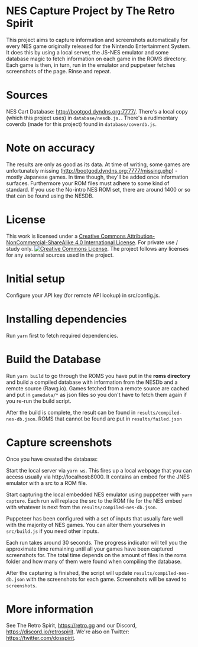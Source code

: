 # NES Capture Project by The Retro Spirit
This project aims to capture information and screenshots automatically for every NES game originally released for the Nintendo Entertainment System. It does this by using a local server, the JS-NES emulator and some database magic to fetch information on each game in the ROMS directory. Each game is then, in turn, run in the emulator and puppeteer fetches screenshots of the page. Rinse and repeat.

# Sources
NES Cart Database: http://bootgod.dyndns.org:7777/. There's a local copy (which this project uses) in `database/nesdb.js.`. There's a rudimentary coverdb (made for this project) found in `database/coverdb.js`.

# Note on accuracy
The results are only as good as its data. At time of writing, some games are unfortunately missing (http://bootgod.dyndns.org:7777/missing.php) - mostly Japanese games. In time though, they'll be added once information surfaces. Furthermore your ROM files must adhere to some kind of standard. If you use the No-intro NES ROM set, there are around 1400 or so that can be found using the NESDB.

# License
This work is licensed under a <a rel="license" href="http://creativecommons.org/licenses/by-nc-sa/4.0/">Creative Commons Attribution-NonCommercial-ShareAlike 4.0 International License</a>. For private use / study only. <a rel="license" href="http://creativecommons.org/licenses/by-nc-sa/4.0/"><img alt="Creative Commons License" style="border-width:0" src="https://i.creativecommons.org/l/by-nc-sa/4.0/88x31.png" /></a>. The project follows any licenses for any external sources used in the project. 

# Initial setup
Configure your API key (for remote API lookup) in src/config.js.

# Installing dependencies
Run `yarn` first to fetch required dependencies.

# Build the Database
Run `yarn build` to go through the ROMS you have put in the **roms directory** and build a compiled database with information from the NESDb and a remote source (Rawg.io). Games fetched from a remote source are cached and put in `gamedata/*` as json files so you don't have to fetch them again if you re-run the build script.

After the build is complete, the result can be found in `results/compiled-nes-db.json`.
ROMS that cannot be found are put in `results/failed.json`

# Capture screenshots
Once you have created the database:

Start the local server via `yarn ws`. This fires up a local webpage that you can access usually via http://localhost:8000. It contains an embed for the JNES emulator with a src to a ROM file.

Start capturing the local embedded NES emulator using puppeteer with `yarn capture`. Each run will replace the src to the ROM file for the NES embed with whatever is next from the `results/compiled-nes-db.json`.

Puppeteer has been configured with a set of inputs that usually fare well with the majority of NES games. You can alter them yourselves in  `src/build.js` if you need other inputs.

Each run takes around 30 seconds. The progress indicator will tell you the approximate time remaining until all your games have been captured screenshots for. The total time depends on the amount of files in the roms folder and how many of them were found when compiling the database.

After the capturing is finished, the script will update `results/compiled-nes-db.json` with the screenshots for each game. Screenshots will be saved to `screenshots`.

# More information
See The Retro Spirit, https://retro.gg and our Discord, https://discord.io/retrospirit. We're also on Twitter: https://twitter.com/dosspirit.
